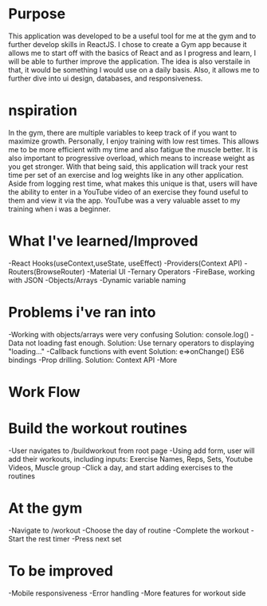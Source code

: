 # Purpose
This application was developed to be a useful tool for me at the gym and to further develop skills in ReactJS. I chose to create a Gym app because it allows me to start off with the basics of React and as I progress and learn, I will be able to further improve the application. The idea is also verstaile in that, it would be something I would use on a daily basis. Also, it allows me to further dive into ui design, databases, and responsiveness.

# nspiration
In the gym, there are multiple variables to keep track of if you want to maximize growth. Personally, I enjoy training with low rest times. This allows me to be more efficient with my time and also fatigue the muscle better. It is also important to progressive overload, which means to increase weight as you get stronger. With that being said, this application will track your rest time per set of an exercise and log weights like in any other application. Aside from logging rest time, what makes this unique is that, users will have the ability to enter in a YouTube video of an exercise they found useful to them and view it via the app. YouTube was a very valuable asset to my training when i was a beginner.

# What I've learned/Improved
-React Hooks(useContext,useState, useEffect)
-Providers(Context API)
-Routers(BrowseRouter)
-Material UI
-Ternary Operators
-FireBase, working with JSON
-Objects/Arrays
-Dynamic variable naming

# Problems i've ran into
-Working with objects/arrays were very confusing Solution: console.log()
-Data not loading fast enough. Solution: Use ternary operators to displaying "loading..."
-Callback functions with event Solution: e=>onChange() ES6 bindings
-Prop drilling. Solution: Context API
-More


# Work Flow
# Build the workout routines
-User navigates to /buildworkout from root page
-Using add form, user will add their workouts, including inputs: Exercise Names, Reps, Sets, Youtube Videos, Muscle group
-Click a day, and start adding exercises to the routines
# At the gym
-Navigate to /workout
-Choose the day of routine
-Complete the workout
-Start the rest timer
-Press next set 

# To be improved
-Mobile responsiveness
-Error handling
-More features for workout side
